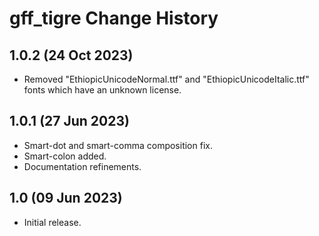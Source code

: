 gff_tigre Change History
========================

1.0.2 (24 Oct 2023)
-------------------
* Removed "EthiopicUnicodeNormal.ttf" and "EthiopicUnicodeItalic.ttf" 
  fonts which have an unknown license.

1.0.1 (27 Jun 2023)
-------------------
* Smart-dot and smart-comma composition fix.
* Smart-colon added.
* Documentation refinements.

1.0 (09 Jun 2023)
-----------------
* Initial release.
